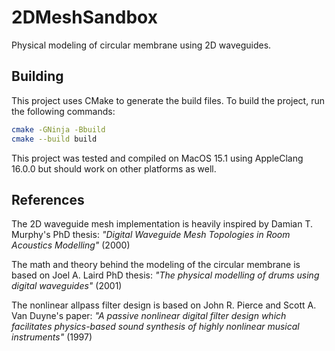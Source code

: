 # 2DMeshSandbox
Physical modeling of circular membrane using 2D waveguides.

## Building

This project uses CMake to generate the build files. To build the project, run the following commands:

```bash
cmake -GNinja -Bbuild
cmake --build build
```

This project was tested and compiled on MacOS 15.1 using AppleClang 16.0.0 but should work on other platforms as well.

## References

The 2D waveguide mesh implementation is heavily inspired by Damian T. Murphy's PhD thesis: _"Digital Waveguide Mesh Topologies in Room Acoustics Modelling"_ (2000)

The math and theory behind the modeling of the circular membrane is based on Joel A. Laird PhD thesis: _"The physical modelling of drums using digital waveguides"_ (2001)

The nonlinear allpass filter design is based on John R. Pierce and Scott A. Van Duyne's paper: _"A passive nonlinear digital filter design which facilitates physics-based sound synthesis of highly nonlinear musical instruments"_ (1997)
